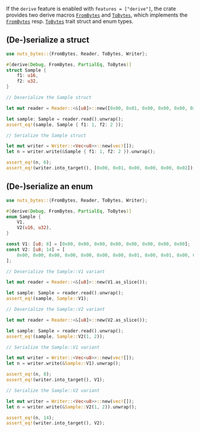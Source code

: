 If the `derive` feature is enabled with `features = ["derive"]`, the crate
provides two derive macros [`FromBytes`](../derive.FromBytes.html) and
[`ToBytes`](../derive.ToBytes.html), which implements the
[`FromBytes`](../trait.FromBytes.html) resp. [`ToBytes`](../trait.ToBytes.html)
trait struct and enum types.

## (De-)serialize a struct

```rust
use nuts_bytes::{FromBytes, Reader, ToBytes, Writer};

#[derive(Debug, FromBytes, PartialEq, ToBytes)]
struct Sample {
    f1: u16,
    f2: u32,
}

// Deserialize the Sample struct

let mut reader = Reader::<&[u8]>::new([0x00, 0x01, 0x00, 0x00, 0x00, 0x02].as_slice());

let sample: Sample = reader.read().unwrap();
assert_eq!(sample, Sample { f1: 1, f2: 2 });

// Serialize the Sample struct

let mut writer = Writer::<Vec<u8>>::new(vec![]);
let n = writer.write(&Sample { f1: 1, f2: 2 }).unwrap();

assert_eq!(n, 6);
assert_eq!(writer.into_target(), [0x00, 0x01, 0x00, 0x00, 0x00, 0x02]);
```

## (De-)serialize an enum

```rust
use nuts_bytes::{FromBytes, Reader, ToBytes, Writer};

#[derive(Debug, FromBytes, PartialEq, ToBytes)]
enum Sample {
    V1,
    V2(u16, u32),
}

const V1: [u8; 8] = [0x00, 0x00, 0x00, 0x00, 0x00, 0x00, 0x00, 0x00];
const V2: [u8; 14] = [
    0x00, 0x00, 0x00, 0x00, 0x00, 0x00, 0x00, 0x01, 0x00, 0x01, 0x00, 0x00, 0x00, 0x02,
];

// Deserialize the Sample::V1 variant

let mut reader = Reader::<&[u8]>::new(V1.as_slice());

let sample: Sample = reader.read().unwrap();
assert_eq!(sample, Sample::V1);

// Deserialize the Sample::V2 variant

let mut reader = Reader::<&[u8]>::new(V2.as_slice());

let sample: Sample = reader.read().unwrap();
assert_eq!(sample, Sample::V2(1, 2));

// Serialize the Sample::V1 variant

let mut writer = Writer::<Vec<u8>>::new(vec![]);
let n = writer.write(&Sample::V1).unwrap();

assert_eq!(n, 8);
assert_eq!(writer.into_target(), V1);

// Serialize the Sample::V2 variant

let mut writer = Writer::<Vec<u8>>::new(vec![]);
let n = writer.write(&Sample::V2(1, 2)).unwrap();

assert_eq!(n, 14);
assert_eq!(writer.into_target(), V2);
```
